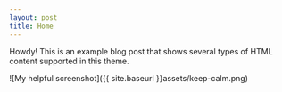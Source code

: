 ```yaml
---
layout: post
title: Home
---
```



<div class="message">
  Howdy! This is an example blog post that shows several types of HTML content supported in this theme.
</div>

![My helpful screenshot]({{ site.baseurl }}assets/keep-calm.png)